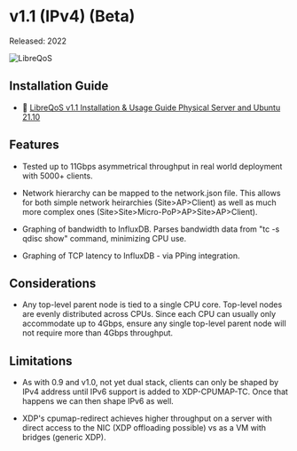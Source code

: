 # v1.1 (IPv4) (Beta)

Released: 2022

<img alt="LibreQoS" src="https://raw.githubusercontent.com/rchac/LibreQoS/main/docs/v1.1-alpha-preview.jpg"></a>

## Installation Guide
- 📄 [LibreQoS v1.1 Installation & Usage Guide Physical Server and Ubuntu 21.10](https://github.com/rchac/LibreQoS/wiki/LibreQoS-v1.1-Installation-&-Usage-Guide-Physical-Server-and-Ubuntu-21.10)

## Features

- Tested up to 11Gbps asymmetrical throughput in real world deployment with 5000+ clients.

- Network hierarchy can be mapped to the network.json file. This allows for both simple network heirarchies (Site>AP>Client) as well as much more complex ones (Site>Site>Micro-PoP>AP>Site>AP>Client).

- Graphing of bandwidth to InfluxDB. Parses bandwidth data from "tc -s qdisc show" command, minimizing CPU use.

- Graphing of TCP latency to InfluxDB - via PPing integration.

## Considerations

- Any top-level parent node is tied to a single CPU core. Top-level nodes are evenly distributed across CPUs. Since each CPU can usually only accommodate up to 4Gbps, ensure any single top-level parent node will not require more than 4Gbps throughput.

## Limitations

- As with 0.9 and v1.0, not yet dual stack, clients can only be shaped by IPv4 address until IPv6 support is added to XDP-CPUMAP-TC. Once that happens we can then shape IPv6 as well.

- XDP's cpumap-redirect achieves higher throughput on a server with direct access to the NIC (XDP offloading possible) vs as a VM with bridges (generic XDP).
